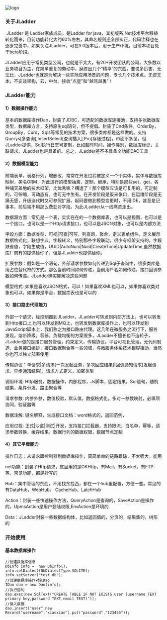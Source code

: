 ![logo](http://c.ladder2020.com/logo-small-java.jpg)

### **关于JLadder**

​	JLadder 是 Ladder家族成员，是Ladder for java，其初版系.Net技术平台移植转化而来，目前功能转化大约60%左右，其命名规则还全部纠正，代码注释也在逐步完善中，如果关注JLadder，可在3.0版本后，用于生产环境，目前本项目处于beta阶段。

   JLadder应用于常见类型公司，也就是不太大，有20+开发团队的公司，大多数以业务项目为主，在简单重复的劳动中，磨练出几个“精华”的东西，要说多厉害，无法比，JLadder也就是为解决一些实际应用场景的问题，专长几个技术点。无资无本，不妄谈架构，云，中台。接收“点星”和“越骂越勇”！

### JLadder能力

#### 1）数据操作能力

​      基本的数据库操作Dao，封装了JDBC，可选配的数据库连接池，支持多张数据库类型，数据库方言，支持原生sql语句，但不提倡。封装了Cnd条件，OrderBy，GroupBy，Curd，Sqls等常见的技术方案，很多类库都是这样做的。支持Querys[多查询],InsertSelect[查询插入],Pro[存储过程]，市面不多见，但JLadder提供，Sql执行日志可定制，比如超时时间，操作类别，数据库标记，关联请求，JLadder也是具备的。总之，JLadder差不多具备全功能DAO工具

####  2）数据模型能力

​    前端表单，表格行列，增删改，常常在开发过程被定义一个个实体，实体与数据库映射，美名ORM，为此进行的模型抽离，定制，继承，特别是那些set，get，各种铺天盖地的技术框架，比优秀嘛？糟透了！那个模型应该是可复用的，可定制的，可伸缩，可动态有，也可无中生有。在开发阶段是饭来张口，在运维阶段是无痛无感，升级迭代时又可参照扩展。起码要做到模型变更时，不用IDE，甚至是记事本，前后端不用那么费劲对字段。为此JLadder从一线痛苦走出。

​    数据源方面：常见是一个表，实实在在的一个数据库表，也可以是视图，也可以是一个接口，也可以是一个Http请求接口，也可以是JSON对象，也可以是内部方法

​    字段方面：数据类型，可视|可查|可写，列查询，聚合，定义表单组件，定义展示数据格式化，联想字典，字段转义，特别那些字段联动，很少有框架支持的。字段缺省值，字段生成值，UUID|AutoNum|Nuid|CreateTime|UpdateTime,虽然数据库厂商有的提供给你了，但是JLadder也提供给你。

   扩展参数：假如是一个语句，外部请求参数如何传递到Sql子查询中，很多类库是用占位替代符的方式。那么当前时间如何传递，当前用户名如何传递，接口回调参数如何传递。JLadder确实能解决这些问题

   模型格式:   如果是喜欢JSON格式，可以！如果喜欢XML也可以，如果你喜欢类对象也可以，如果你是平台，数据库表也是可以的

#### 3）接口路由代理能力

   外部一个请求，经控制器到JLadder，JLadder可转发到内部方法上，也可以转发到Http接口上,也可以转发到MQ上，也转发到数据库操作上，也可以转发到JavaScript脚本上，我们称之为接口路由代理。这几年在微服务之流行下，服务发现，熔断降级，容器，负载均衡的方案很多，JLadder不擅长也不造轮子，JLadder做的是接口服务管理，约束定义，传输协议，平台可视化管理，无代码制造，业务接口编排，接口数据聚合等一些领域，与微服务体系技术相容相助，当然你也可以独立部署使用

   传输协议：单请求|多请求[一次发起业务，多次回应结果]|回调通知请求[发起请求，异步通知结果]，请求方式定义，加密类型

   调用环境:  Http服务，数据操作，内部程序，Js脚本，固定结果，Sql语句，随机结果，条件分发，路由聚合等

   请求参数: 内参外参，数值校验，默认值，数据格式化，多对一参数映射，必填项协同，验证器等

   数据注解: 键名解释，生成接口文档：word格式的，返回范例，

   应用过程: 正式|沙盒|测试|开发，支持接口拦截器，支持限流，白名单，幂等，请求参数转换，缓存结果，数据行列的数据权限，数据节点定制

#### 4）其它平庸能力

  操作日志：从请求跟控制器到数据库操作，简简单单的链路跟踪，不太强大，能用

  net功能：封装了Http请求，底层用的是OKHttp，有Mail，有Socket，有FTP等，常见功能，都是抄写的

  Hub：集中管理的东西，不用找东找西，都在一个hub里配置，方便一些。常见的有DataHub，WebHub， CacheHub，LatchHub

  Action：封装一些快速操作方法，QueryAction是查询的，SaveAction是操作的，UpmsAction是用户登陆权限,EnvAction是环境的

  Data：JLadder封装一些数据结构体，比如返回值的，分页的，结果集的，树形的

### 开始使用

#### 基本数据库操作

```
//创建数据库信息
DbInfo info =  new DbInfo();
info.setDialect(DbDialectType.SQLITE);
info.setServer("test.db");
//创建数据库操作对象Dao
IDao dao = new Dao(info);
//执行语句
dao.exec(new SqlText("CREATE TABLE IF NOT EXISTS user (username TEXT primary key,password TEXT,email TEXT)"));
//插入数据
dao.insert("user",new Record("username","xiaoxiao").put("password","123456"));
```





   

